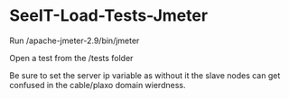 SeeIT-Load-Tests-Jmeter
=======================

Run /apache-jmeter-2.9/bin/jmeter

Open a test from the /tests folder

Be sure to set the server ip variable as without it the slave nodes can get confused in the cable/plaxo domain wierdness.
